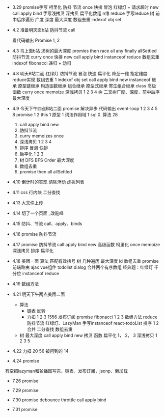 - 3.29 
    promise手写 
    柯里化 
    防抖 节流 once 
    快排 冒泡
    红绿灯 + 请求超时
    new call apply bind
    手写浅拷贝 深拷贝
    扁平化数组 n维 reduce
    手写reduce
    树 前中后序遍历 广度 深度    最大深度
    数组去重 indexof obj set


- 4.2 准备明天面b站
    防抖节流
    call

    看代码输出 Promise 1, 2


- 4.3 马上面b站
    求树的最大深度
    promies then race all any finally allSettled
    防抖节流
    curry once
    快排
    new call apply bind
    instanceof
    reduce
    数组去重 indexof
    fibonacci 递归 + 动归
    
- 4.8 明天B站二面
    红绿灯
    防抖节流
    冒泡 快速
    扁平化 降至一维 指定维度 reduce实现
    数组去重 1 indexof obj set
    call apply bind new
    instanceof
    继承 原型链继承 构造函数继承 组合继承 原型式继承 寄生组合继承 class
    高级函数 curry once memoize
    深浅拷贝 1 2 3 4
    树 二叉树广度、深度、前中后序 最大深度
    
- 4.9 今天下午四点B站二面
    promise 
    解决异步
    代码输出 event-loop 1 2 3 4 5 8  promise 1 2 this 1 原型 1 词法作用域 1
    sql 
    0. 算法 28
    1. call apply bind new 
    2. 防抖节流
    3. curry memoizes once
    4. 深浅拷贝 1 2 3 4
    5. 排序 冒泡 快排
    6. 扁平化 1 2 3
    7. 树 DFS BFS Order 最大深度
    8. 数组去重
    9. promise then all allSettled

- 4.10
    倒计时的实现
    清除浮动
    虚拟列表

- 4.11
    css
        行内块
    二分查找

- 4.13 
    大文件上传

- 4.14
    切了一个页面
    _改驼峰
    
- 4.15
    防抖、节流
    call、apply、binds

- 4.16
    promise
    防抖节流
    
- 4.17
    promise
    防抖节流
    call apply bind new
    高级函数 柯里化 once memoize
    深浅拷贝
    排序
    扁平化

- 4.18 美团一面
    算法 匹配有效括号
    树 几种遍历 最大深度 id 
    数组去重
    promise
    前端路由
    ajax
    vue组件 todolist dialog
    合并两个有序数组
    经典题：红绿灯
    千分位
    instanceof 
    reduce

- 4.19
    数组方法

- 4.21 明天下午两点美团二面
    - 算法
        - 链表 反转
        - 力扣 1 2 3 1556
    发布订阅
    promise
    fibonacci 1 2 3 
    数组方法 reduce
    防抖节流
    红绿灯、LazyMan
    手写instanceof
    react-todoList
    排序 1 2 合并
    二分查找
    数组去重
    - 树
        最大深度
    call apply bind new
    拷贝 函数
    扁平化 1， 2， 3
    深浅拷贝 1 2 3 5
- 4.22
    力扣 20 56
    被问到的 14

- 4.24
    promise
    

有空把lazyman和轮播图写完，链表，发布订阅，jsonp，懒加载

- 7.26 
    promise
    
- 7.29
    promise

- 7.30
    promise
    debounce throttle
    call apply bind

- 7.31
    promise